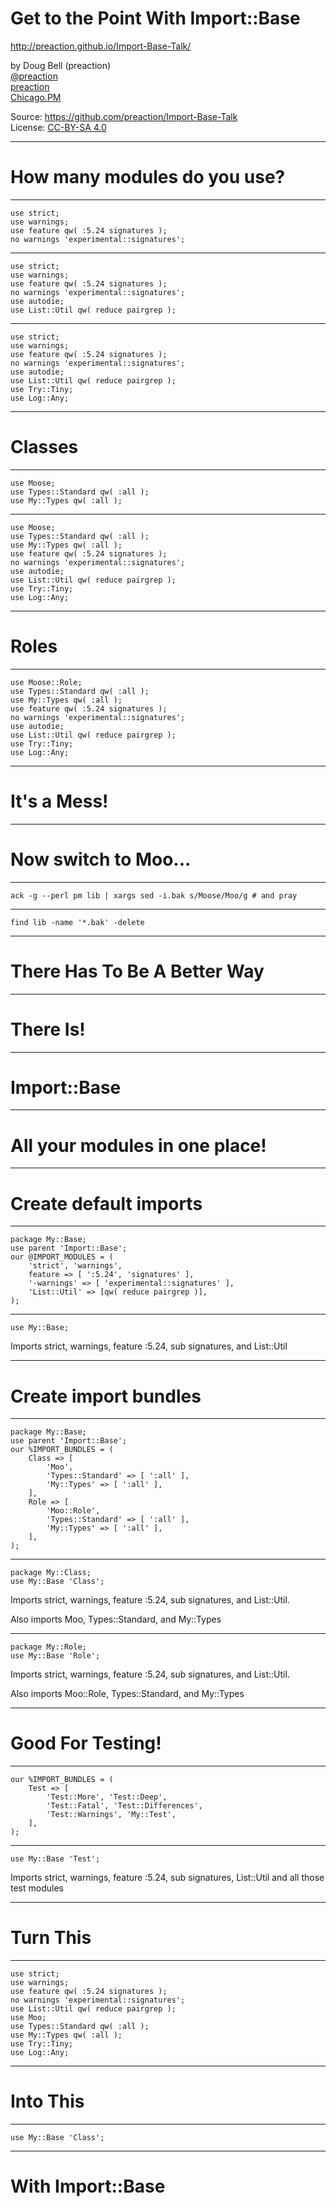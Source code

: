 
# Get to the Point With Import::Base

<http://preaction.github.io/Import-Base-Talk/>

by Doug Bell (preaction)  
<a href="http://twitter.com/preaction"><i class="fa fa-twitter"></i> @preaction</a>  
<a href="http://github.com/preaction"><i class="fa fa-github"></i> preaction</a>  
[Chicago.PM](http://chicago.pm.org)  

Source: <https://github.com/preaction/Import-Base-Talk>  
License: [CC-BY-SA 4.0](https://creativecommons.org/licenses/by-sa/4.0/legalcode)

------

# How many modules do you use?

---

```
use strict;
use warnings;
use feature qw( :5.24 signatures );
no warnings 'experimental::signatures';
```

---

```
use strict;
use warnings;
use feature qw( :5.24 signatures );
no warnings 'experimental::signatures';
use autodie;
use List::Util qw( reduce pairgrep );
```

---

```
use strict;
use warnings;
use feature qw( :5.24 signatures );
no warnings 'experimental::signatures';
use autodie;
use List::Util qw( reduce pairgrep );
use Try::Tiny;
use Log::Any;
```

------

# Classes

---

```
use Moose;
use Types::Standard qw( :all );
use My::Types qw( :all );
```

---

```
use Moose;
use Types::Standard qw( :all );
use My::Types qw( :all );
use feature qw( :5.24 signatures );
no warnings 'experimental::signatures';
use autodie;
use List::Util qw( reduce pairgrep );
use Try::Tiny;
use Log::Any;
```

------

# Roles

---

```
use Moose::Role;
use Types::Standard qw( :all );
use My::Types qw( :all );
use feature qw( :5.24 signatures );
no warnings 'experimental::signatures';
use autodie;
use List::Util qw( reduce pairgrep );
use Try::Tiny;
use Log::Any;
```

------

# It's a Mess!

---

# Now switch to Moo...

---

`ack -g --perl pm lib | xargs sed -i.bak s/Moose/Moo/g # and pray`

---

`find lib -name '*.bak' -delete`

------

# There Has To Be A Better Way

------

# There Is!

------

# Import::Base

---

# All your modules in one place!

------

# Create default imports

---

```
package My::Base;
use parent 'Import::Base';
our @IMPORT_MODULES = (
    'strict', 'warnings',
    feature => [ ':5.24', 'signatures' ],
    '-warnings' => [ 'experimental::signatures' ],
    'List::Util' => [qw( reduce pairgrep )],
);
```

---

```
use My::Base;
```

Imports strict, warnings, feature :5.24, sub signatures, and List::Util

------

# Create import bundles

---

```
package My::Base;
use parent 'Import::Base';
our %IMPORT_BUNDLES = (
    Class => [
        'Moo',
        'Types::Standard' => [ ':all' ],
        'My::Types' => [ ':all' ],
    ],
    Role => [
        'Moo::Role',
        'Types::Standard' => [ ':all' ],
        'My::Types' => [ ':all' ],
    ],
);
```

---

```
package My::Class;
use My::Base 'Class';
```

Imports strict, warnings, feature :5.24, sub signatures, and List::Util.

Also imports Moo, Types::Standard, and My::Types

---

```
package My::Role;
use My::Base 'Role';
```

Imports strict, warnings, feature :5.24, sub signatures, and List::Util.

Also imports Moo::Role, Types::Standard, and My::Types

------

# Good For Testing!

---

```
our %IMPORT_BUNDLES = (
    Test => [
        'Test::More', 'Test::Deep',
        'Test::Fatal', 'Test::Differences',
        'Test::Warnings', 'My::Test',
    ],
);
```

---

```
use My::Base 'Test';
```

Imports strict, warnings, feature :5.24, sub signatures, List::Util and
all those test modules

------

# Turn This

---

```
use strict;
use warnings;
use feature qw( :5.24 signatures );
no warnings 'experimental::signatures';
use List::Util qw( reduce pairgrep );
use Moo;
use Types::Standard qw( :all );
use My::Types qw( :all );
use Try::Tiny;
use Log::Any;
```

------

# Into This

---

```
use My::Base 'Class';
```

------

# With Import::Base

